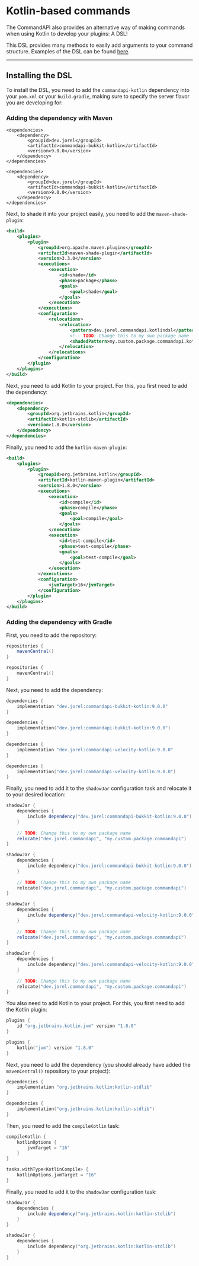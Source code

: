 # Kotlin-based commands

The CommandAPI also provides an alternative way of making commands when using Kotlin to develop your plugins: A DSL!

This DSL provides many methods to easily add arguments to your command structure. Examples of the DSL can be found [here](./kotlindsl.md).

-----

## Installing the DSL

To install the DSL, you need to add the `commandapi-kotlin` dependency into your `pom.xml` or your `build.gradle`, making sure to specify the server flavor you are developing for:

### Adding the dependency with Maven

<div class="linked-multi-pre">

```xml,Bukkit
<dependencies>
    <dependency>
        <groupId>dev.jorel</groupId>
        <artifactId>commandapi-bukkit-kotlin</artifactId>
        <version>9.0.0</version>
    </dependency>
</dependencies>
```

```xml,Velocity
<dependencies>
    <dependency>
        <groupId>dev.jorel</groupId>
        <artifactId>commandapi-bukkit-kotlin</artifactId>
        <version>9.0.0</version>
    </dependency>
</dependencies>
```

</div>

Next, to shade it into your project easily, you need to add the `maven-shade-plugin`:

```xml
<build>
    <plugins>
        <plugin>
            <groupId>org.apache.maven.plugins</groupId>
            <artifactId>maven-shade-plugin</artifactId>
            <version>3.3.0</version>
            <executions>
                <execution>
                    <id>shade</id>
                    <phase>package</phase>
                    <goals>
                        <goal>shade</goal>
                    </goals>
                </execution>
            </executions>
            <configuration>
                <relocations>
                    <relocation>
                        <pattern>dev.jorel.commandapi.kotlindsl</pattern>
                        <!-- TODO: Change this to my own package name -->
                        <shadedPattern>my.custom.package.commandapi.kotlindsl</shadedPattern>
                    </relocation>
                </relocations>
            </configuration>
        </plugin>
    </plugins>
</build>
```

Next, you need to add Kotlin to your project. For this, you first need to add the dependency:

```xml
<dependencies>
    <dependency>
        <groupId>org.jetbrains.kotlin</groupId>
        <artifactId>kotlin-stdlib</artifactId>
        <version>1.8.0</version>
    </dependency>
</dependencies>
```

Finally, you need to add the `kotlin-maven-plugin`:

```xml
<build>
    <plugins>
        <plugin>
            <groupId>org.jetbrains.kotlin</groupId>
            <artifactId>kotlin-maven-plugin</artifactId>
            <version>1.8.0</version>
            <executions>
                <execution>
                    <id>compile</id>
                    <phase>compile</phase>
                    <goals>
                        <goal>compile</goal>
                    </goals>
                </execution>
                <execution>
                    <id>test-compile</id>
                    <phase>test-compile</phase>
                    <goals>
                        <goal>test-compile</goal>
                    </goals>
                </execution>
            </executions>
            <configuration>
                <jvmTarget>16</jvmTarget>
            </configuration>
        </plugin>
    </plugins>
</build>
```

### Adding the dependency with Gradle

First, you need to add the repository:

<div class="multi-pre">

```groovy,build.gradle
repositories {
    mavenCentral()
}
```

```kotlin,build.gradle.kts
repositories {
    mavenCentral()
}
```

</div>

Next, you need to add the dependency:

<div class="multi-pre">

```groovy,Bukkit_build.gradle
dependencies {
    implementation "dev.jorel:commandapi-bukkit-kotlin:9.0.0"
}
```

```kotlin,Bukkit_build.gradle.kts
dependencies {
    implementation("dev.jorel:commandapi-bukkit-kotlin:9.0.0")
}
```

```groovy,Velocity_build.gradle
dependencies {
    implementation "dev.jorel:commandapi-velocity-kotlin:9.0.0"
}
```

```kotlin,Velocity_build.gradle.kts
dependencies {
    implementation("dev.jorel:commandapi-velocity-kotlin:9.0.0")
}
```

</div>

Finally, you need to add it to the `shadowJar` configuration task and relocate it to your desired location:

<div class="multi-pre">

```groovy,Bukkit_build.gradle
shadowJar {
    dependencies {
        include dependency("dev.jorel:commandapi-bukkit-kotlin:9.0.0")
    }
    
    // TODO: Change this to my own package name
    relocate("dev.jorel.commandapi", "my.custom.package.commandapi")
}
```

```kotlin,Bukkit_build.gradle.kts
shadowJar {
    dependencies {
        include dependency("dev.jorel:commandapi-bukkit-kotlin:9.0.0")
    }
    
    // TODO: Change this to my own package name
    relocate("dev.jorel.commandapi", "my.custom.package.commandapi")
}
```

```groovy,Velocity_build.gradle
shadowJar {
    dependencies {
        include dependency("dev.jorel:commandapi-velocity-kotlin:9.0.0")
    }
    
    // TODO: Change this to my own package name
    relocate("dev.jorel.commandapi", "my.custom.package.commandapi")
}
```

```kotlin,Velocity_build.gradle.kts
shadowJar {
    dependencies {
        include dependency("dev.jorel:commandapi-velocity-kotlin:9.0.0")
    }
    
    // TODO: Change this to my own package name
    relocate("dev.jorel.commandapi", "my.custom.package.commandapi")
}
```

</div>

You also need to add Kotlin to your project. For this, you first need to add the Kotlin plugin:

<div class="multi-pre">

```groovy,build.gradle
plugins {
    id "org.jetbrains.kotlin.jvm" version "1.8.0"
}
```

```kotlin,build.gradle.kts
plugins {
    kotlin("jvm") version "1.8.0"
}
```

</div>

Next, you need to add the dependency (you should already have added the `mavenCentral()` repository to your project):

<div class="multi-pre">

```groovy,build.gradle
dependencies {
    implementation "org.jetbrains.kotlin:kotlin-stdlib"
}
```

```kotlin,build.gradle.kts
dependencies {
    implementation("org.jetbrains.kotlin:kotlin-stdlib")
}
```

</div>

Then, you need to add the `compileKotlin` task:

<div class="multi-pre">

```groovy,build.gradle
compileKotlin {
    kotlinOptions {
        jvmTarget = "16"
    }
}
```

```kotlin,build.gradle.kts
tasks.withType<KotlinCompile> {
    kotlinOptions.jvmTarget = "16"
}
```

</div>

Finally, you need to add it to the `shadowJar` configuration task:

<div class="multi-pre">

```groovy,build.gradle
shadowJar {
    dependencies {
        include dependency("org.jetbrains.kotlin:kotlin-stdlib")
    }
}
```

```kotlin,build.gradle.kts
shadowJar {
    dependencies {
        include dependency("org.jetbrains.kotlin:kotlin-stdlib")
    }
}
```

</div>
